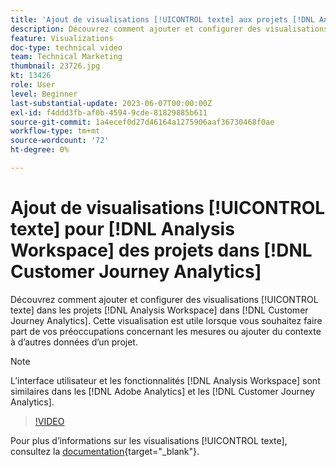 ```yaml
---
title: 'Ajout de visualisations [!UICONTROL texte] aux projets [!DNL Analysis Workspace] '
description: Découvrez comment ajouter et configurer des visualisations [!UICONTROL texte] dans  [!DNL Analysis Workspace]  projets dans  [!DNL Customer Journey Analytics].
feature: Visualizations
doc-type: technical video
team: Technical Marketing
thumbnail: 23726.jpg
kt: 13426
role: User
level: Beginner
last-substantial-update: 2023-06-07T00:00:00Z
exl-id: f4ddd3fb-af0b-4594-9cde-81829885b611
source-git-commit: 1a4ecef0d27d46164a1275906aaf36730468f0ae
workflow-type: tm+mt
source-wordcount: '72'
ht-degree: 0%

---
```


# Ajout de visualisations [!UICONTROL texte] pour [!DNL Analysis Workspace] des projets dans [!DNL Customer Journey Analytics]

Découvrez comment ajouter et configurer des visualisations [!UICONTROL texte] dans les projets [!DNL Analysis Workspace] dans [!DNL Customer Journey Analytics]. Cette visualisation est utile lorsque vous souhaitez faire part de vos préoccupations concernant les mesures ou ajouter du contexte à d’autres données d’un projet.

>[!NOTE]
>
>L’interface utilisateur et les fonctionnalités [!DNL Analysis Workspace] sont similaires dans les [!DNL Adobe Analytics] et les [!DNL Customer Journey Analytics].

>[!VIDEO](https://video.tv.adobe.com/v/23726/?quality=12&learn=on)

Pour plus d’informations sur les visualisations [!UICONTROL texte], consultez la [documentation](https://experienceleague.adobe.com/docs/analytics-platform/using/cja-workspace/visualizations/text.html?lang=fr){target="_blank"}.
